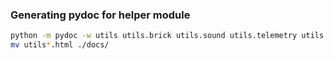 
### Generating pydoc for helper module

```bash
python -m pydoc -w utils utils.brick utils.sound utils.telemetry utils.filters utils.dummy utils.remote utils.rmi
mv utils*.html ./docs/
```